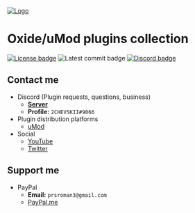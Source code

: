 <!-- Disable MDL on logo -->
<!-- markdownlint-disable-next-line md041 -->
[![Logo][logo]][umod_plugins_page]

# Oxide/uMod plugins collection<br>

<!-- Disable MDL on badges -->
<!-- markdownlint-disable-next-line md013 -->
[![License badge][license_shield]][license] ![Latest commit badge][last_commit_badge] [![Discord badge][discord_badge]][discord] <!-- ![GitHub Stars badge][stars_badge] -->

## Contact me

- Discord (Plugin requests, questions, business)
  - **[Server][discord]**
  - **Profile:** `2CHEVSKII#9066`
- Plugin distribution platforms
  - [uMod][umod_profile]
  <!-- - [RustWorkshop][rws_profile] -->
- Social
  - [YouTube][yt_channel]
  - [Twitter][twitter_profile]
  <!-- - [Twitch][twitch_channel] -->

## Support me

- PayPal
  - **Email:** `prsroman3@gmail.com`
  - [PayPal.me][paypal_me_link]

[logo]: https://i.imgur.com/mqPOWtp.png
[umod_plugins_page]: https://umod.org/user/2CHEVSKII#plugins
[license_shield]: https://img.shields.io/github/license/2chevskii/Plugins-umod?color=blue
[license]: https://www.tldrlegal.com/l/gpl-3.0
[stars_badge]: https://img.shields.io/github/stars/2chevskii/Plugins-uMod?color=yellow
[last_commit_badge]: https://img.shields.io/github/last-commit/2chevskii/plugins-umod
[discord_badge]: https://discordapp.com/api/guilds/266961601784053781/embed.png
[discord]: https://discord.gg/DBaqZNZ
[rws_profile]: https://rustworkshop.space/members/2chevskii.8/
[umod_profile]: https://umod.org/user/2CHEVSKII
[yt_channel]: https://www.youtube.com/channel/UCgq5jjofrmIXCagJXqrMG9w
[twitch_channel]: https://www.twitch.tv/2chevskii_here
[twitter_profile]: https://twitter.com/bitard1942
[paypal_me_link]: https://www.paypal.com/paypalme2/2chevskii
